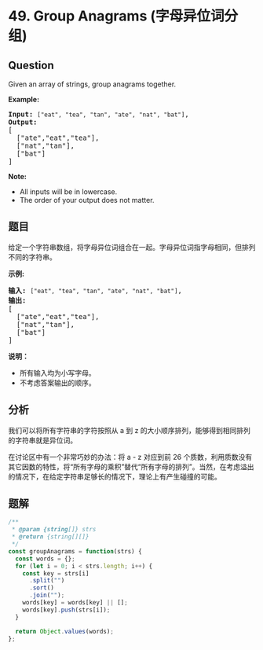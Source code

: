 # 49. Group Anagrams (字母异位词分组)

## Question

Given an array of strings, group anagrams together.

**Example:**

<pre><strong>Input:</strong> <code>["eat", "tea", "tan", "ate", "nat", "bat"]</code>,
<strong>Output:</strong>
[
  ["ate","eat","tea"],
  ["nat","tan"],
  ["bat"]
]</pre>

**Note:**

-   All inputs will be in lowercase.
-   The order of your output does not matter.

## 题目

给定一个字符串数组，将字母异位词组合在一起。字母异位词指字母相同，但排列不同的字符串。

**示例:**

<pre><strong>输入:</strong> <code>["eat", "tea", "tan", "ate", "nat", "bat"]</code>,
<strong>输出:</strong>
[
  ["ate","eat","tea"],
  ["nat","tan"],
  ["bat"]
]</pre>

**说明：**

-   所有输入均为小写字母。
-   不考虑答案输出的顺序。

## 分析

我们可以将所有字符串的字符按照从 a 到 z 的大小顺序排列，能够得到相同排列的字符串就是异位词。

在讨论区中有一个非常巧妙的办法：将 a - z 对应到前 26 个质数，利用质数没有其它因数的特性，将“所有字母的乘积”替代“所有字母的排列”。当然，在考虑溢出的情况下，在给定字符串足够长的情况下，理论上有产生碰撞的可能。

## 题解

```javascript
/**
 * @param {string[]} strs
 * @return {string[][]}
 */
const groupAnagrams = function(strs) {
  const words = {};
  for (let i = 0; i < strs.length; i++) {
    const key = strs[i]
      .split("")
      .sort()
      .join("");
    words[key] = words[key] || [];
    words[key].push(strs[i]);
  }

  return Object.values(words);
};
```
